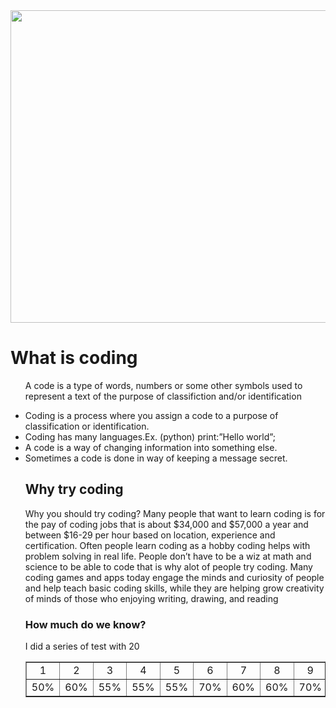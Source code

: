 <!DOCTYPE html>
<html>
<link>
<head>
 <title>Creating Website using Coding</title>

<link href="style.css" type="text/css" rel="stylesheet">
 
</head>
<body>
<img src="https://lh5.googleusercontent.com/proxy/IdUO4ZuWcoe-oqleIT2FE_WuvXNPFCjKRgGbEZKh0w9xjvuI0FLL9Fqg3OkblIljiK7YP0B2ABnRsble_n0TcbQlWPqrVcAp3g0JtfL81UtBWw9g4lIGnpuCpvlOiZ1Q8v1VMHwW=w1366-h631" height="500" width="1000">
<h1>What is coding</h1>
<p> 
<ul>
<p>A code is a type of words, numbers or some other symbols used to represent a text of the purpose of classifiction and/or identification</p>
  <li>Coding is a process where you assign a code to a purpose of classification or identification.</li>
  <li>Coding has many languages.Ex. (python) print:”Hello world”;</li>
  <li>A code is a way of changing information into something else.</li>
  <li>Sometimes a code is done in way of keeping a message secret.</li>
<h2>Why try coding</h2>
<p> Why you should try coding? Many people that want to learn coding is for the pay of coding jobs that is about $34,000 and $57,000 a year and between $16-29 per hour based on location, experience and certification. Often people learn coding as a hobby coding helps with problem solving in real life. People don’t have to be a wiz at math and science to be able to code that is why alot of people try coding. Many coding games and apps today engage the minds and curiosity of people and help teach basic coding skills, while they are helping grow creativity of  minds of those who enjoying writing, drawing, and reading</p>
<h3>How much do we know?</h3>
<p>I did a series of test with 20 
<table cellspacing="0" cellpadding="0" border="1">
<tr>
  <td width="75" align="center">1</td>
  <td width="75" align="center">2</td>
  <td width="75" align="center">3</td>
  <td width="75" align="center">4</td>
  <td width="75" align="center">5</td>
  <td width="75" align="center">6</td>
  <td width="75" align="center">7</td>
  <td width="75" align="center">8</td>
  <td width="75" align="center">9</td>
  <td width="75" align="center">10</td>
</tr>
<tr>
  <td width="75" align="center">50%</td>
  <td width="75" align="center">60%</td>
  <td width="75" align="center">55%</td>
  <td width="75" align="center">55%</td>
  <td width="75" align="center">55%</td>
  <td width="75" align="center">70%</td>
  <td width="75" align="center">60%</td>
  <td width="75" align="center">60%</td>
  <td width="75" align="center">70%</td>
  <td width="75" align="center">55%</td></tr>
</table>

